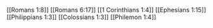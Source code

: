 [[Romans 1:8]]
[[Romans 6:17]]
[[1 Corinthians 1:4]]
[[Ephesians 1:15]]
[[Philippians 1:3]]
[[Colossians 1:3]]
[[Philemon 1:4]]
